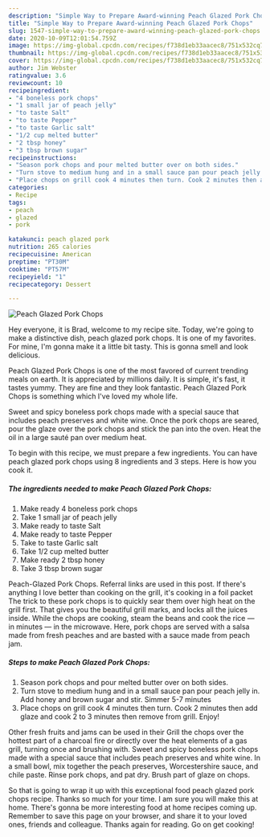 ```yaml
---
description: "Simple Way to Prepare Award-winning Peach Glazed Pork Chops"
title: "Simple Way to Prepare Award-winning Peach Glazed Pork Chops"
slug: 1547-simple-way-to-prepare-award-winning-peach-glazed-pork-chops
date: 2020-10-09T12:01:54.759Z
image: https://img-global.cpcdn.com/recipes/f738d1eb33aacec8/751x532cq70/peach-glazed-pork-chops-recipe-main-photo.jpg
thumbnail: https://img-global.cpcdn.com/recipes/f738d1eb33aacec8/751x532cq70/peach-glazed-pork-chops-recipe-main-photo.jpg
cover: https://img-global.cpcdn.com/recipes/f738d1eb33aacec8/751x532cq70/peach-glazed-pork-chops-recipe-main-photo.jpg
author: Jim Webster
ratingvalue: 3.6
reviewcount: 10
recipeingredient:
- "4 boneless pork chops"
- "1 small jar of peach jelly"
- "to taste Salt"
- "to taste Pepper"
- "to taste Garlic salt"
- "1/2 cup melted butter"
- "2 tbsp honey"
- "3 tbsp brown sugar"
recipeinstructions:
- "Season pork chops and pour melted butter over on both sides."
- "Turn stove to medium hung and in a small sauce pan pour peach jelly in. Add honey and brown sugar and stir. Simmer 5-7 minutes"
- "Place chops on grill cook 4 minutes then turn. Cook 2 minutes then add glaze and cook 2 to 3 minutes then remove from grill. Enjoy!"
categories:
- Recipe
tags:
- peach
- glazed
- pork

katakunci: peach glazed pork 
nutrition: 265 calories
recipecuisine: American
preptime: "PT30M"
cooktime: "PT57M"
recipeyield: "1"
recipecategory: Dessert

---
```



![Peach Glazed Pork Chops](https://img-global.cpcdn.com/recipes/f738d1eb33aacec8/751x532cq70/peach-glazed-pork-chops-recipe-main-photo.jpg)

Hey everyone, it is Brad, welcome to my recipe site. Today, we're going to make a distinctive dish, peach glazed pork chops. It is one of my favorites. For mine, I'm gonna make it a little bit tasty. This is gonna smell and look delicious.

Peach Glazed Pork Chops is one of the most favored of current trending meals on earth. It is appreciated by millions daily. It is simple, it's fast, it tastes yummy. They are fine and they look fantastic. Peach Glazed Pork Chops is something which I've loved my whole life.

Sweet and spicy boneless pork chops made with a special sauce that includes peach preserves and white wine. Once the pork chops are seared, pour the glaze over the pork chops and stick the pan into the oven. Heat the oil in a large sauté pan over medium heat.


To begin with this recipe, we must prepare a few ingredients. You can have peach glazed pork chops using 8 ingredients and 3 steps. Here is how you cook it.

<!--inarticleads1-->

##### The ingredients needed to make Peach Glazed Pork Chops:

1. Make ready 4 boneless pork chops
1. Take 1 small jar of peach jelly
1. Make ready to taste Salt
1. Make ready to taste Pepper
1. Take to taste Garlic salt
1. Take 1/2 cup melted butter
1. Make ready 2 tbsp honey
1. Take 3 tbsp brown sugar


Peach-Glazed Pork Chops. Referral links are used in this post. If there&#39;s anything I love better than cooking on the grill, it&#39;s cooking in a foil packet The trick to these pork chops is to quickly sear them over high heat on the grill first. That gives you the beautiful grill marks, and locks all the juices inside. While the chops are cooking, steam the beans and cook the rice — in minutes — in the microwave. Here, pork chops are served with a salsa made from fresh peaches and are basted with a sauce made from peach jam. 

<!--inarticleads2-->

##### Steps to make Peach Glazed Pork Chops:

1. Season pork chops and pour melted butter over on both sides.
1. Turn stove to medium hung and in a small sauce pan pour peach jelly in. Add honey and brown sugar and stir. Simmer 5-7 minutes
1. Place chops on grill cook 4 minutes then turn. Cook 2 minutes then add glaze and cook 2 to 3 minutes then remove from grill. Enjoy!


Other fresh fruits and jams can be used in their Grill the chops over the hottest part of a charcoal fire or directly over the heat elements of a gas grill, turning once and brushing with. Sweet and spicy boneless pork chops made with a special sauce that includes peach preserves and white wine. In a small bowl, mix together the peach preserves, Worcestershire sauce, and chile paste. Rinse pork chops, and pat dry. Brush part of glaze on chops. 

So that is going to wrap it up with this exceptional food peach glazed pork chops recipe. Thanks so much for your time. I am sure you will make this at home. There's gonna be more interesting food at home recipes coming up. Remember to save this page on your browser, and share it to your loved ones, friends and colleague. Thanks again for reading. Go on get cooking!
